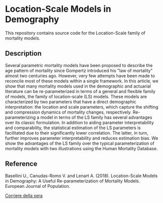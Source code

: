 # Location-Scale Models in Demography
This repository contains source code for the Location-Scale family of mortality models.

## Description
Several parametric mortality models have been proposed to describe the age pattern of mortality since Gompertz introduced his "law of mortality" almost two centuries ago. However, very few attempts have been made to reconcile most of these models within a single framework. In this article, we show that many mortality models used in the demographic and actuarial literature can be re-parameterized in terms of a general and flexible family of models, the family of location-scale (LS) models. These models are characterized by two parameters that have a direct demographic interpretation: the location and scale parameters, which capture the shifting and compression dynamics of mortality changes, respectively. Re-parameterizing a model in terms of the LS family has several advantages over its classic formulation. In addition to aiding parameter interpretability and comparability, the statistical estimation of the LS parameters is facilitated due to their significantly lower correlation. The latter, in turn, further improves parameter interpretability and reduces estimation bias. We show the advantages of the LS family over the typical parameterization of mortality models with two illustrations using the Human Mortality Database.

## Reference
Basellini U., Canudas-Romo V. and Lenart A. (2018). Location-Scale Models in Demography: A Useful Re-parameterization of Mortality Models. European Journal of Population.

[Corriere della sera](http://www.corriere.it)
